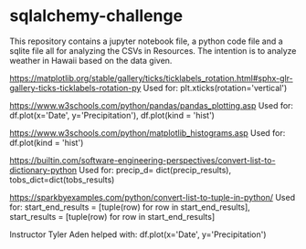 # sqlalchemy-challenge

This repository contains a jupyter notebook file, a python code file and a sqlite file all for analyzing the CSVs in Resources. The intention is to analyze weather in Hawaii based on the data given.


https://matplotlib.org/stable/gallery/ticks/ticklabels_rotation.html#sphx-glr-gallery-ticks-ticklabels-rotation-py Used for: plt.xticks(rotation='vertical')

https://www.w3schools.com/python/pandas/pandas_plotting.asp Used for: df.plot(x='Date', y='Precipitation'), df.plot(kind = 'hist')

https://www.w3schools.com/python/matplotlib_histograms.asp Used for:  df.plot(kind = 'hist')

https://builtin.com/software-engineering-perspectives/convert-list-to-dictionary-python Used for:     precip_d= dict(precip_results), tobs_dict=dict(tobs_results)


https://sparkbyexamples.com/python/convert-list-to-tuple-in-python/ Used for:  start_end_results = [tuple(row) for row in start_end_results],     start_results = [tuple(row) for row in start_end_results]

Instructor Tyler Aden helped with: df.plot(x='Date', y='Precipitation')
